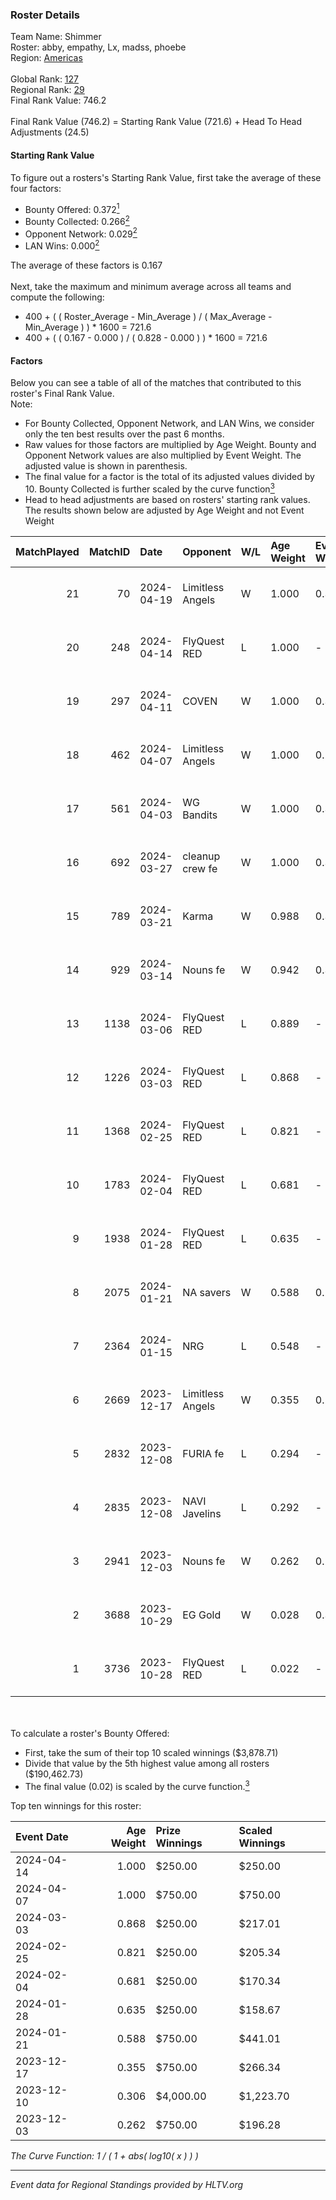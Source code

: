 ### Roster Details<br />
Team Name: Shimmer<br />
Roster: abby, empathy, Lx, madss, phoebe<br />
Region: [Americas]( ../standings_americas.md)<br />
<br />
Global Rank: [127](../standings_global.md)<br />
Regional Rank: [29]( ../standings_americas.md)<br />
Final Rank Value:  746.2<br />
<br />
Final Rank Value (746.2) = Starting Rank Value (721.6) + Head To Head Adjustments (24.5)<br />

#### Starting Rank Value<br />
To figure out a rosters's Starting Rank Value, first take the average of these four factors:<br />
- Bounty Offered: 0.372[<sup>1</sup>](#table2)
- Bounty Collected: 0.266[<sup>2</sup>](#table1)
- Opponent Network: 0.029[<sup>2</sup>](#table1)
- LAN Wins: 0.000[<sup>2</sup>](#table1)

The average of these factors is 0.167<br />
<br />
Next, take the maximum and minimum average across all teams and compute the following:<br />
- 400 + ( ( Roster_Average - Min_Average ) / ( Max_Average - Min_Average ) ) * 1600 = 721.6
- 400 + ( ( 0.167 - 0.000 ) / ( 0.828 - 0.000 ) ) * 1600 = 721.6


#### Factors<br />
Below you can see a table of all of the matches that contributed to this roster's Final Rank Value.<br />
Note:<br />

- For Bounty Collected, Opponent Network, and LAN Wins, we consider only the ten best results over the past 6 months.
- Raw values for those factors are multiplied by Age Weight. Bounty and Opponent Network values are also multiplied by Event Weight. The adjusted value is shown in parenthesis.
- The final value for a factor is the total of its adjusted values divided by 10. Bounty Collected is further scaled by the curve function[<sup>3</sup>](#curveFunction)
- Head to head adjustments are based on rosters' starting rank values. The results shown below are adjusted by Age Weight and not Event Weight
<span id="table1"></span><br />


| MatchPlayed | MatchID | Date       | Opponent         | W/L | Age Weight | Event Weight | Bounty Collected | Opponent Network | LAN Wins  | H2H Adjustment | Participating Roster                 |
| -: | -: | :- | :- | :- | :- | :- | :- | :- | :- | -: | :- |
|          21 |      70 | 2024-04-19 | Limitless Angels | W   | 1.000      | 0.322        | 0.010 (0.003)    | 0.180 (0.058)    | 0 (0.000) |          13.16 | abby, empathy, Lx, madss, phoebe     |
|          20 |     248 | 2024-04-14 | FlyQuest RED     | L   | 1.000      | -            | -                | -                | -         |         -11.45 | abby, empathy, Lx, madss, phoebe     |
|          19 |     297 | 2024-04-11 | COVEN            | W   | 1.000      | 0.322        | 0.005 (0.002)    | 0.000 (0.000)    | 0 (0.000) |           6.37 | abby, empathy, Lx, madss, phoebe     |
|          18 |     462 | 2024-04-07 | Limitless Angels | W   | 1.000      | 0.250        | 0.010 (0.003)    | 0.180 (0.045)    | 0 (0.000) |          13.42 | abby, empathy, Lx, madss, phoebe     |
|          17 |     561 | 2024-04-03 | WG Bandits       | W   | 1.000      | 0.322        | 0.006 (0.002)    | 0.081 (0.026)    | 0 (0.000) |          11.15 | abby, empathy, Lx, madss, phoebe     |
|          16 |     692 | 2024-03-27 | cleanup crew fe  | W   | 1.000      | 0.322        | 0.006 (0.002)    | 0.089 (0.029)    | 0 (0.000) |          13.44 | abby, empathy, Lx, madss, phoebe     |
|          15 |     789 | 2024-03-21 | Karma            | W   | 0.988      | 0.322        | 0.009 (0.003)    | 0.229 (0.073)    | 0 (0.000) |          14.96 | abby, empathy, Lx, madss, phoebe     |
|          14 |     929 | 2024-03-14 | Nouns fe         | W   | 0.942      | 0.322        | 0.007 (0.002)    | 0.134 (0.041)    | 0 (0.000) |          15.07 | abby, empathy, Lx, madss, phoebe     |
|          13 |    1138 | 2024-03-06 | FlyQuest RED     | L   | 0.889      | -            | -                | -                | -         |          -9.81 | abby, empathy, Lx, madss, phoebe     |
|          12 |    1226 | 2024-03-03 | FlyQuest RED     | L   | 0.868      | -            | -                | -                | -         |         -10.29 | abby, empathy, Lx, madss, phoebe     |
|          11 |    1368 | 2024-02-25 | FlyQuest RED     | L   | 0.821      | -            | -                | -                | -         |         -10.47 | abby, empathy, Lx, madss, phoebe     |
|          10 |    1783 | 2024-02-04 | FlyQuest RED     | L   | 0.681      | -            | -                | -                | -         |          -9.30 | abby, empathy, Lx, madss, phoebe     |
|           9 |    1938 | 2024-01-28 | FlyQuest RED     | L   | 0.635      | -            | -                | -                | -         |          -9.19 | abby, empathy, Lx, madss, phoebe     |
|           8 |    2075 | 2024-01-21 | NA savers        | W   | 0.588      | 0.250        | 0.001 (0.000)    | 0.000 (0.000)    | 0 (0.000) |           4.56 | abby, empathy, Lx, phoebe, raynee    |
|           7 |    2364 | 2024-01-15 | NRG              | L   | 0.548      | -            | -                | -                | -         |          -6.72 | abby, chigen, empathy, Lx, phoebe    |
|           6 |    2669 | 2023-12-17 | Limitless Angels | W   | 0.355      | 0.250        | 0.010 (0.001)    | 0.180 (0.016)    | 0 (0.000) |           5.05 | chigen, empathy, Lx, phoebe, vanessa |
|           5 |    2832 | 2023-12-08 | FURIA fe         | L   | 0.294      | -            | -                | -                | -         |          -4.16 | Aidy, Bouchard, empathy, Lx, phoebe  |
|           4 |    2835 | 2023-12-08 | NAVI Javelins    | L   | 0.292      | -            | -                | -                | -         |          -3.08 | Aidy, Bouchard, empathy, Lx, phoebe  |
|           3 |    2941 | 2023-12-03 | Nouns fe         | W   | 0.262      | 0.250        | 0.000 (0.000)    | -                | 0 (0.000) |           1.91 | abby, Bouchard, empathy, Lx, phoebe  |
|           2 |    3688 | 2023-10-29 | EG Gold          | W   | 0.028      | 0.328        | -                | 0.000 (0.000)    | -         |           0.25 | abby, Bouchard, empathy, Lx, phoebe  |
|           1 |    3736 | 2023-10-28 | FlyQuest RED     | L   | 0.022      | -            | -                | -                | -         |          -0.31 | abby, Bouchard, empathy, Lx, phoebe  |

<br />
<span id="table2"></span><br />
To calculate a roster's Bounty Offered:<br />

- First, take the sum of their top 10 scaled winnings ($3,878.71)
- Divide that value by the 5th highest value among all rosters ($190,462.73)
- The final value (0.02) is scaled by the curve function.[<sup>3</sup>](#curveFunction)

Top ten winnings for this roster:<br />

| Event Date | Age Weight | Prize Winnings | Scaled Winnings |
| :- | -: | :- | :- |
| 2024-04-14 |      1.000 | $250.00        | $250.00         |
| 2024-04-07 |      1.000 | $750.00        | $750.00         |
| 2024-03-03 |      0.868 | $250.00        | $217.01         |
| 2024-02-25 |      0.821 | $250.00        | $205.34         |
| 2024-02-04 |      0.681 | $250.00        | $170.34         |
| 2024-01-28 |      0.635 | $250.00        | $158.67         |
| 2024-01-21 |      0.588 | $750.00        | $441.01         |
| 2023-12-17 |      0.355 | $750.00        | $266.34         |
| 2023-12-10 |      0.306 | $4,000.00      | $1,223.70       |
| 2023-12-03 |      0.262 | $750.00        | $196.28         |


<span id="curveFunction"></span>_The Curve Function: 1 / ( 1 + abs( log10( x ) ) )_<br />

---
_Event data for Regional Standings provided by HLTV.org_<br />
